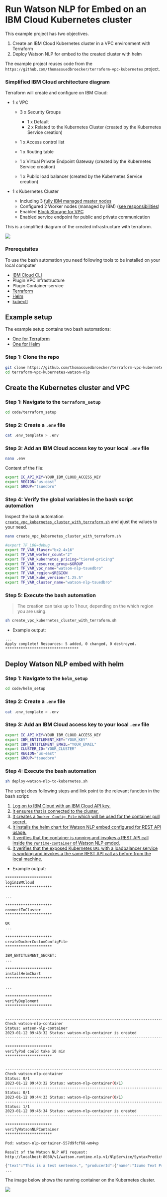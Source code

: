 # Run Watson NLP for Embed on an IBM Cloud Kubernetes cluster

This example project has two objectives.

1. Create an IBM Cloud Kubernetes cluster in a VPC environment with Terraform
2. Deploy Watson NLP for embed to the created cluster with helm

The example project reuses code from the  `https://github.com/thomassuedbroecker/terraform-vpc-kubernetes` project.

### Simplified IBM Cloud architecture diagram

Terraform will create and configure on IBM Cloud:

* 1 x VPC

    * 3 x Security Groups

      * 1 x Default
      * 2 x Related to the Kubernetes Cluster (created by the Kubernetes Service creation)
    
    * 1 x Access control list
    * 1 x Routing table
    * 1 x Virtual Private Endpoint Gateway (created by the Kubernetes Service creation)
    * 1 x Public load balancer (created by the Kubernetes Service creation)

* 1 x Kubernetes Cluster 

    * Including 3 [fully IBM managed master nodes](https://cloud.ibm.com/docs/containers?topic=containers-cs_ov)
    * Configured 2 Worker nodes (managed by IBM) ([see responsibilities](https://cloud.ibm.com/docs/containers?topic=containers-responsibilities_iks))
    * Enabled [Block Storage for VPC](http://ibm.biz/addon-state)
    * Enabled service endpoint for public and private communication

This is a simplified diagram of the created infrastructure with terraform.

![](images/VPC-Kubernetes-simplified-architecture.drawio.png)

### Prerequisites

To use the  bash automation you need following tools to be installed on your local computer  

* [IBM Cloud CLI](https://cloud.ibm.com/docs/cli?topic=cli-getting-started)
* Plugin VPC infrastructure
* Plugin Container-service
* [Terraform](https://www.terraform.io/)
* [Helm](https://helm.sh/)
* [kubectl](https://kubernetes.io/de/docs/tasks/tools/install-kubectl/)

## Example setup

The example setup contains two bash automations:

* [One for Terraform](https://github.com/thomassuedbroecker/terraform-vpc-kubernetes-watson-nlp/tree/main/code/terraform_setup)
* [One for Helm](https://github.com/thomassuedbroecker/terraform-vpc-kubernetes-watson-nlp/tree/main/code/helm_setup)

### Step 1: Clone the repo

```sh
git clone https://github.com/thomassuedbroecker/terraform-vpc-kubernetes-watson-nlp.git
cd terraform-vpc-kubernetes-watson-nlp
```

## Create the Kubernetes cluster and VPC

### Step 1: Navigate to the `terraform_setup`

```sh
cd code/terraform_setup
```

### Step 2: Create a `.env` file

```sh
cat .env_template > .env
```

### Step 3: Add an IBM Cloud access key to your local `.env` file

```sh
nano .env
```

Content of the file:

```sh
export IC_API_KEY=YOUR_IBM_CLOUD_ACCESS_KEY
export REGION="us-east"
export GROUP="tsuedbro"
```

### Step 4: Verify the global variables in the bash script automation 

Inspect the bash automation [`create_vpc_kubernetes_cluster_with_terraform.sh`](https://github.com/thomassuedbroecker/terraform-vpc-kubernetes-watson-nlp/blob/main/code/terraform_setup/create_vpc_kubernetes_cluster_with_terraform.sh) and ajust the values to your need.

```sh
nano create_vpc_kubernetes_cluster_with_terraform.sh
```

```sh
#export TF_LOG=debug
export TF_VAR_flavor="bx2.4x16"
export TF_VAR_worker_count="2"
export TF_VAR_kubernetes_pricing="tiered-pricing"
export TF_VAR_resource_group=$GROUP
export TF_VAR_vpc_name="watson-nlp-tsuedbro"
export TF_VAR_region=$REGION
export TF_VAR_kube_version="1.25.5"
export TF_VAR_cluster_name="watson-nlp-tsuedbro"
```

### Step 5: Execute the bash automation

>The creation can take up to 1 hour, depending on the which region you are using.

```sh
sh create_vpc_kubernetes_cluster_with_terraform.sh
```

* Example output:

```sh
...
Apply complete! Resources: 5 added, 0 changed, 0 destroyed.
*********************************
```

## Deploy Watson NLP embed with helm

### Step 1: Navigate to the `helm_setup`

```sh
cd code/helm_setup
```

### Step 2: Create a `.env` file

```sh
cat .env_template > .env
```

### Step 3: Add an IBM Cloud access key to your local `.env` file

```sh
export IC_API_KEY=YOUR_IBM_CLOUD_ACCESS_KEY
export IBM_ENTITLEMENT_KEY="YOUR_KEY"
export IBM_ENTITLEMENT_EMAIL="YOUR_EMAIL"
export CLUSTER_ID="YOUR_CLUSTER"
export REGION="us-east"
export GROUP="tsuedbro"
```

### Step 4: Execute the bash automation

```sh
sh deploy-watson-nlp-to-kubernetes.sh
```

The script does following steps and link point to the relevant function in the bash script:

1. [Log on to IBM Cloud with an IBM Cloud API key.](https://github.com/thomassuedbroecker/terraform-vpc-kubernetes-watson-nlp/blob/main/code/helm_setup/deploy-watson-nlp-to-kubernetes.sh#L13)
2. [It ensures that is connected to the cluster.](https://github.com/thomassuedbroecker/terraform-vpc-kubernetes-watson-nlp/blob/main/code/helm_setup/deploy-watson-nlp-to-kubernetes.sh#L26)
3. [It creates a `Docker Config File` which will be used for the container pull secret.](https://github.com/thomassuedbroecker/terraform-vpc-kubernetes-watson-nlp/blob/main/code/helm_setup/deploy-watson-nlp-to-kubernetes.sh#L37)
4. [It installs the helm chart for Watson NLP embed configured for REST API usage.](https://github.com/thomassuedbroecker/terraform-vpc-kubernetes-watson-nlp/blob/main/code/helm_setup/deploy-watson-nlp-to-kubernetes.sh#L53)
5. [It verifies that the container is running and invokes a REST API call inside the `runtime-container` of Watson NLP emded.](https://github.com/thomassuedbroecker/terraform-vpc-kubernetes-watson-nlp/blob/main/code/helm_setup/deploy-watson-nlp-to-kubernetes.sh#L94)
6. [It verifies that the exposed Kubernetes `URL` with a loadbalancer service is working and invokes a the same REST API call as before from the local machine.](https://github.com/thomassuedbroecker/terraform-vpc-kubernetes-watson-nlp/blob/main/code/helm_setup/deploy-watson-nlp-to-kubernetes.sh#L124)

* Example output:

```sh
*********************
loginIBMCloud
*********************

...

*********************
connectToCluster
*********************

OK
...

*********************
createDockerCustomConfigFile
*********************

IBM_ENTITLEMENT_SECRET: 
...

*********************
installHelmChart
*********************

...

*********************
verifyDeploment
*********************


------------------------------------------------------------------------
Check watson-nlp-container
Status: watson-nlp-container
2023-01-12 09:43:32 Status: watson-nlp-container is created
------------------------------------------------------------------------

*********************
verifyPod could take 10 min
*********************


------------------------------------------------------------------------
Check watson-nlp-container
Status: 0/1
2023-01-12 09:43:32 Status: watson-nlp-container(0/1)
------------------------------------------------------------------------
Status: 0/1
2023-01-12 09:44:33 Status: watson-nlp-container(0/1)
------------------------------------------------------------------------
Status: 1/1
2023-01-12 09:45:34 Status: watson-nlp-container is created
------------------------------------------------------------------------

*********************
verifyWatsonNLPContainer
*********************

Pod: watson-nlp-container-557d9fcf68-wm4vp

Result of the Watson NLP API request:
http://localhost:8080/v1/watson.runtime.nlp.v1/NlpService/SyntaxPredict

{"text":"This is a test sentence.", "producerId":{"name":"Izumo Text Processing", "version":"0.0.1"}, "tokens":[{"span":{"begin":0, "end":4, "text":"This"}, "lemma":"", "partOfSpeech":"POS_UNSET", "dependency":null, "features":[]}, {"span":{"begin":5, "end":7, "text":"is"}, "lemma":"", "partOfSpeech":"POS_UNSET", "dependency":null, "features":[]}, {"span":{"begin":8, "end":9, 
...
```

The image below shows the running container on the Kubernetes cluster.

![](images/watson-nlp-kubernetes-01.png)

